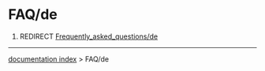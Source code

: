 # FAQ/de
1.  REDIRECT [Frequently\_asked\_questions/de](Frequently_asked_questions/de.md)

---
[documentation index](../README.md) > FAQ/de
